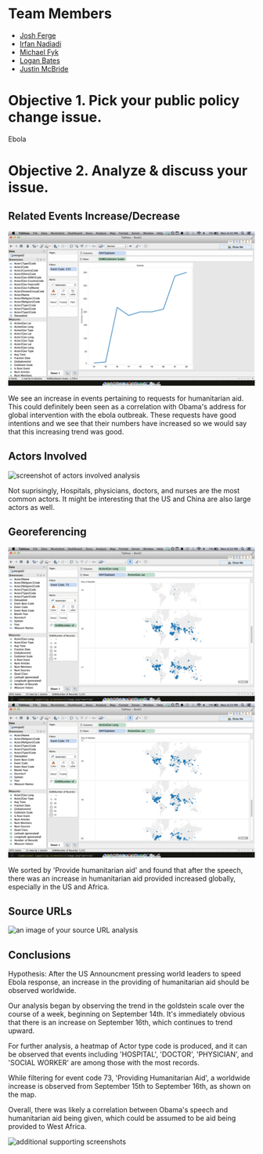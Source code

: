 # Team Members

* [Josh Ferge](https://github.com/JoshFerge)
* [Irfan Nadiadi](https://github.com/Irfann1)
* [Michael Fyk](https://github.com/thefyk)
* [Logan Bates](https://github.com/LoganBates)
* [Justin McBride](https://github.com/dare599z)

# Objective 1. Pick your public policy change issue.

Ebola

# Objective 2. Analyze & discuss your issue.

## Related Events Increase/Decrease

![screenshot of the related events analysis](object1.png?raw=true) 

We see an increase in events pertaining to requests for humanitarian aid. This could definitely been seen as a correlation with Obama's address for global intervention with the ebola outbreak. These requests have good intentions and we see that their numbers have increased so we would say that this increasing trend was good.


## Actors Involved

![screenshot of actors involved analysis](http://i.imgur.com/45VZ3ib.png) 

Not suprisingly, Hospitals, physicians, doctors, and nurses are the most common actors. It might be interesting that the US and China are also large actors as well.

## Georeferencing

![an image/images of the different ways you can use georeferencing](object3a.png?raw=true) 
![an image/images of the different ways you can use georeferencing](object3b.png?raw=true) 

We sorted by 'Provide humanitarian aid' and found that after the speech, there was an increase in humanitarian aid provided increased globally, especially in the US and Africa.

## Source URLs

![an image of your source URL analysis](image.png?raw=true) 

## Conclusions

Hypothesis: After the US Announcment pressing world leaders to speed Ebola response, an increase in the providing of humanitarian aid should be observed worldwide.

Our analysis began by observing the trend in the goldstein scale over the course of a week, beginning on September 14th. It's immediately obvious that there is an increase on September 16th, which continues to trend upward.

For further analysis, a heatmap of Actor type code is produced, and it can be observed that events including 'HOSPITAL', 'DOCTOR', 'PHYSICIAN', and 'SOCIAL WORKER' are among those with the most records.

While filtering for event code 73, 'Providing Humanitarian Aid', a worldwide increase is observed from September 15th to September 16th, as shown on the map.

Overall, there was likely a correlation between Obama's speech and humanitarian aid being given, which could be assumed to be aid being provided to West Africa.

![additional supporting screenshots](image.png?raw=true) 
